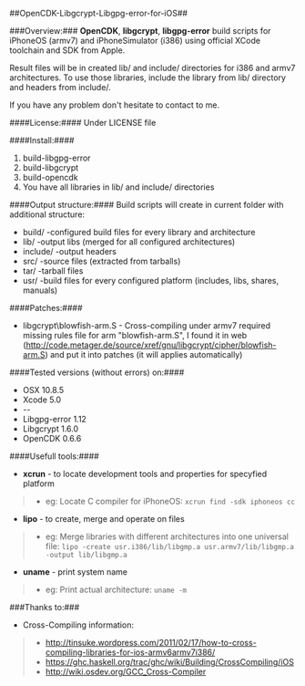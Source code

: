 ##OpenCDK-Libgcrypt-Libgpg-error-for-iOS##

###Overview:###
**OpenCDK**, **libgcrypt**, **libgpg-error** build scripts for iPhoneOS (armv7) and iPhoneSimulator (i386) using official XCode toolchain and SDK from Apple.

Result files will be in created lib/ and include/ directories for i386 and armv7 architectures.
To use those libraries, include the library from lib/ directory and headers from include/.

If you have any problem don't hesitate to contact to me.


####License:####
Under LICENSE file

 
####Install:####

 1. build-libgpg-error
 2. build-libgcrypt
 3. build-opencdk
 5. You have all libraries in lib/ and include/ directories
 

####Output structure:####
Build scripts will create in current folder with additional structure:

  * build/    -configured build files for every library and architecture
  * lib/    	-output libs (merged for all configured architectures)
  * include/	-output headers
  * src/		-source files (extracted from tarballs)
  * tar/		-tarball files
  * usr/		-build files for every configured platform (includes, libs, shares, manuals)


####Patches:####
* libgcrypt\blowfish-arm.S - Cross-compiling under armv7 required missing rules file for arm "blowfish-arm.S", I found it in web (http://code.metager.de/source/xref/gnu/libgcrypt/cipher/blowfish-arm.S) and put it into patches (it will applies automatically)


####Tested versions (without errors) on:####
* OSX	        10.8.5
* Xcode	        5.0
* --
* Libgpg-error  1.12
* Libgcrypt	    1.6.0
* OpenCDK		0.6.6
  

####Usefull tools:####
* **xcrun** - to locate development tools and properties for specyfied platform
 >+ eg: 	Locate C compiler for iPhoneOS: 
		`xcrun find -sdk iphoneos cc`
* **lipo** - to create, merge and operate on files
 >+ eg: 	Merge libraries with different architectures into one universal file: 
		`lipo -create usr.i386/lib/libgmp.a usr.armv7/lib/libgmp.a -output lib/libgmp.a`
* **uname** - print system name
 >+ eg: 	Print actual architecture: 
		`uname -m`


###Thanks to:###

* Cross-Compiling information:

>* <http://tinsuke.wordpress.com/2011/02/17/how-to-cross-compiling-libraries-for-ios-armv6armv7i386/>
>* <https://ghc.haskell.org/trac/ghc/wiki/Building/CrossCompiling/iOS>
>* <http://wiki.osdev.org/GCC_Cross-Compiler>

